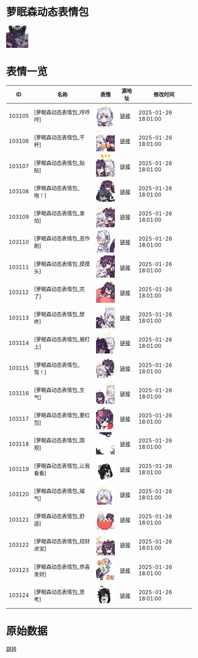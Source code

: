 # 萝眠森动态表情包

<img src="./cover.png" height="60" alt="cover" />

# 表情一览

|ID|名称|表情|源地址|修改时间|
|----|----|----|----|----|
|103105|[萝眠森动态表情包_哼哼哼]|<img src="./pic/103105_%5B萝眠森动态表情包_哼哼哼%5D.gif" height="60" alt="哼哼哼"/>|[链接](https://i0.hdslb.com/bfs/garb/20414124be601208ec5a2a221a84b5fd17cdd69c.gif)|2025-01-26 18:01:00|
|103106|[萝眠森动态表情包_干杯]|<img src="./pic/103106_%5B萝眠森动态表情包_干杯%5D.gif" height="60" alt="干杯"/>|[链接](https://i0.hdslb.com/bfs/garb/ad2720dab171f9843d547281b076c3cd89302405.gif)|2025-01-26 18:01:00|
|103107|[萝眠森动态表情包_贴贴]|<img src="./pic/103107_%5B萝眠森动态表情包_贴贴%5D.gif" height="60" alt="贴贴"/>|[链接](https://i0.hdslb.com/bfs/garb/426650cf83de0c3814366089ddafbdb22de95291.gif)|2025-01-26 18:01:00|
|103108|[萝眠森动态表情包_啪！]|<img src="./pic/103108_%5B萝眠森动态表情包_啪！%5D.gif" height="60" alt="啪！"/>|[链接](https://i0.hdslb.com/bfs/garb/14e32d270a453aaa45cdccb6fe93fee6321bdb2b.gif)|2025-01-26 18:01:00|
|103109|[萝眠森动态表情包_害怕]|<img src="./pic/103109_%5B萝眠森动态表情包_害怕%5D.gif" height="60" alt="害怕"/>|[链接](https://i0.hdslb.com/bfs/garb/edc32c74ef42dc196b3bf752b61a62dcffb9d119.gif)|2025-01-26 18:01:00|
|103110|[萝眠森动态表情包_恶作剧]|<img src="./pic/103110_%5B萝眠森动态表情包_恶作剧%5D.gif" height="60" alt="恶作剧"/>|[链接](https://i0.hdslb.com/bfs/garb/a5a6d55b23c7b4972c83c6e5fb1def3558cfc496.gif)|2025-01-26 18:01:00|
|103111|[萝眠森动态表情包_摸摸头]|<img src="./pic/103111_%5B萝眠森动态表情包_摸摸头%5D.gif" height="60" alt="摸摸头"/>|[链接](https://i0.hdslb.com/bfs/garb/d1ca13d13708da132580c31d06b4de8c6ce4be32.gif)|2025-01-26 18:01:00|
|103112|[萝眠森动态表情包_完了]|<img src="./pic/103112_%5B萝眠森动态表情包_完了%5D.gif" height="60" alt="完了"/>|[链接](https://i0.hdslb.com/bfs/garb/7cbf5d356a73e692f4a70352f98fde06703f050f.gif)|2025-01-26 18:01:00|
|103113|[萝眠森动态表情包_壁咚]|<img src="./pic/103113_%5B萝眠森动态表情包_壁咚%5D.gif" height="60" alt="壁咚"/>|[链接](https://i0.hdslb.com/bfs/garb/be93f40918e210e8a7106208b1e4b906657d696f.gif)|2025-01-26 18:01:00|
|103114|[萝眠森动态表情包_被盯上]|<img src="./pic/103114_%5B萝眠森动态表情包_被盯上%5D.gif" height="60" alt="被盯上"/>|[链接](https://i0.hdslb.com/bfs/garb/fd55460d4bd2e06b0172ab74d1ea2ce4536cb764.gif)|2025-01-26 18:01:00|
|103115|[萝眠森动态表情包_驾！]|<img src="./pic/103115_%5B萝眠森动态表情包_驾！%5D.gif" height="60" alt="驾！"/>|[链接](https://i0.hdslb.com/bfs/garb/5e936ef95ab0b6a7497867fd43a816b924e50d10.gif)|2025-01-26 18:01:00|
|103116|[萝眠森动态表情包_生气]|<img src="./pic/103116_%5B萝眠森动态表情包_生气%5D.gif" height="60" alt="生气"/>|[链接](https://i0.hdslb.com/bfs/garb/8ed207af031118313fa5285d0a5861109fce38bb.gif)|2025-01-26 18:01:00|
|103117|[萝眠森动态表情包_要红包]|<img src="./pic/103117_%5B萝眠森动态表情包_要红包%5D.gif" height="60" alt="要红包"/>|[链接](https://i0.hdslb.com/bfs/garb/d765a4dc457ad04967879cf6fdfdc689a7942bf6.gif)|2025-01-26 18:01:00|
|103118|[萝眠森动态表情包_围观]|<img src="./pic/103118_%5B萝眠森动态表情包_围观%5D.gif" height="60" alt="围观"/>|[链接](https://i0.hdslb.com/bfs/garb/9e43b5fc7a9aae0423ea8f0a2f6f294af2a03815.gif)|2025-01-26 18:01:00|
|103119|[萝眠森动态表情包_让我看看]|<img src="./pic/103119_%5B萝眠森动态表情包_让我看看%5D.gif" height="60" alt="让我看看"/>|[链接](https://i0.hdslb.com/bfs/garb/8a305833623c4164ac9ea11956c0fbfc11741f4a.gif)|2025-01-26 18:01:00|
|103120|[萝眠森动态表情包_福气]|<img src="./pic/103120_%5B萝眠森动态表情包_福气%5D.gif" height="60" alt="福气"/>|[链接](https://i0.hdslb.com/bfs/garb/0ded0992c0cdf51676f7931a68dc54d4935e383b.gif)|2025-01-26 18:01:00|
|103121|[萝眠森动态表情包_舒适]|<img src="./pic/103121_%5B萝眠森动态表情包_舒适%5D.gif" height="60" alt="舒适"/>|[链接](https://i0.hdslb.com/bfs/garb/0d2d3064bad57e252075ef7cb4b1d2ba1611690d.gif)|2025-01-26 18:01:00|
|103122|[萝眠森动态表情包_招财进宝]|<img src="./pic/103122_%5B萝眠森动态表情包_招财进宝%5D.gif" height="60" alt="招财进宝"/>|[链接](https://i0.hdslb.com/bfs/garb/87095a9bdec54b5f3f5fe7a60c5ea1a4d94007be.gif)|2025-01-26 18:01:00|
|103123|[萝眠森动态表情包_恭喜发财]|<img src="./pic/103123_%5B萝眠森动态表情包_恭喜发财%5D.gif" height="60" alt="恭喜发财"/>|[链接](https://i0.hdslb.com/bfs/garb/aa7b0f5f53059f13efc9e804d2ba3e3ff2390053.gif)|2025-01-26 18:01:00|
|103124|[萝眠森动态表情包_思考]|<img src="./pic/103124_%5B萝眠森动态表情包_思考%5D.gif" height="60" alt="思考"/>|[链接](https://i0.hdslb.com/bfs/garb/d4244f6b50cbe9dd4b66981f0c94c6c8d10cb8b0.gif)|2025-01-26 18:01:00|

# 原始数据

[跳转](./raw.json)

